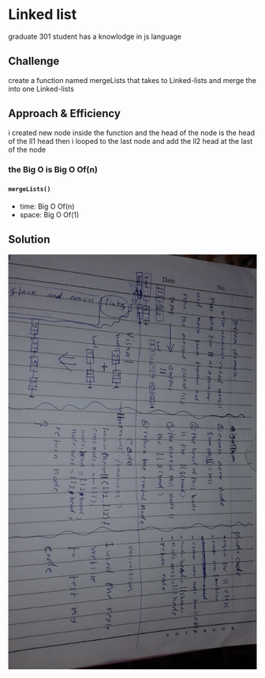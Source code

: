 # Linked list
<!-- Short summary or background information -->
graduate 301 student has a knowlodge in js language
## Challenge
<!-- Description of the challenge -->
create a function named mergeLists that takes to Linked-lists and merge the into one Linked-lists
## Approach & Efficiency
<!-- What approach did you take? Why? What is the Big O space/time for this approach? -->
i created new node inside the function and the head of the node is the head of the ll1 head then i looped to the last node and add the ll2 head  at the last of the node

### the Big O is Big O Of(n)

#### `mergeLists()`
- time: Big O Of(n)
- space: Big O Of(1)
## Solution
<!-- Embedded whiteboard image -->
![array-reverse](../../assets/merge.jpg)


